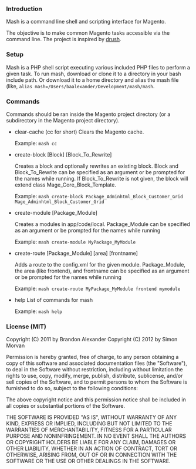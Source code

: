 
### Introduction

Mash is a command line shell and scripting interface for Magento.

The objective is to make common Magento tasks accessible via the command line.
The project is inspired by [drush](http://drupal.org/project/drush).

### Setup

Mash is a PHP shell script executing various included PHP files to perform a
given task. To run mash, download or clone it to a directory in your bash
include path. Or download it to a home directory and alias the mash file (like,
`alias mash=/Users/baalexander/Development/mash/mash`.

### Commands

Commands should be ran inside the Magento project directory (or a subdirectory
in the Magento project directory).

 * clear-cache (cc for short)
   Clears the Magento cache.

   Example: `mash cc`

 * create-block [Block] [Block_To_Rewrite]

   Creates a block and optionally rewrites an existing block. Block and
   Block_To_Rewrite can be specified as an argument or be prompted for the names
   while running. If Block_To_Rewrite is not given, the block will extend class
   Mage_Core_Block_Template.

   Example: `mash create-block Package_Adminhtml_Block_Customer_Grid Mage_Adminhtml_Block_Customer_Grid`

 * create-module [Package_Module]

   Creates a modules in app/code/local. Package_Module can be specified as
   an argument or be prompted for the names while running

   Example: `mash create-module MyPackage_MyModule`

 * create-route [Package_Module] [area] [frontname]

   Adds a route to the config.xml for the given module. Package_Module, the
   area (like frontend), and frontname can be specified as an argument or be
   prompted for the names while running

   Example: `mash create-route MyPackage_MyModule frontend mymodule`

 * help
   List of commands for mash

   Example: `mash help`

### License (MIT)

Copyright (C) 2011 by Brandon Alexander
Copyright (C) 2012 by Simon Morvan

Permission is hereby granted, free of charge, to any person obtaining a copy
of this software and associated documentation files (the "Software"), to deal
in the Software without restriction, including without limitation the rights
to use, copy, modify, merge, publish, distribute, sublicense, and/or sell
copies of the Software, and to permit persons to whom the Software is
furnished to do so, subject to the following conditions:

The above copyright notice and this permission notice shall be included in
all copies or substantial portions of the Software.

THE SOFTWARE IS PROVIDED "AS IS", WITHOUT WARRANTY OF ANY KIND, EXPRESS OR
IMPLIED, INCLUDING BUT NOT LIMITED TO THE WARRANTIES OF MERCHANTABILITY,
FITNESS FOR A PARTICULAR PURPOSE AND NONINFRINGEMENT. IN NO EVENT SHALL THE
AUTHORS OR COPYRIGHT HOLDERS BE LIABLE FOR ANY CLAIM, DAMAGES OR OTHER
LIABILITY, WHETHER IN AN ACTION OF CONTRACT, TORT OR OTHERWISE, ARISING FROM,
OUT OF OR IN CONNECTION WITH THE SOFTWARE OR THE USE OR OTHER DEALINGS IN
THE SOFTWARE.

